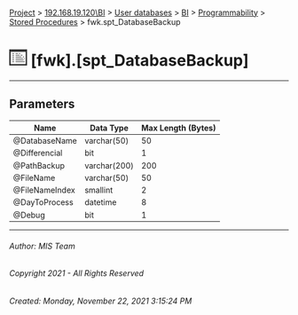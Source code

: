 #### 

[Project](../../../../../index.md) > [192.168.19.120\\BI](../../../../index.md) > [User databases](../../../index.md) > [BI](../../index.md) > [Programmability](../index.md) > [Stored Procedures](Stored_Procedures.md) > fwk.spt_DatabaseBackup

# ![Stored Procedures](../../../../../Images/StoredProcedure32.png) [fwk].[spt_DatabaseBackup]

---

## <a name="#parameters"></a>Parameters

| Name | Data Type | Max Length (Bytes) |
|---|---|---|
| @DatabaseName | varchar(50) | 50 |
| @Differencial | bit | 1 |
| @PathBackup | varchar(200) | 200 |
| @FileName | varchar(50) | 50 |
| @FileNameIndex | smallint | 2 |
| @DayToProcess | datetime | 8 |
| @Debug | bit | 1 |


---

###### Author:  MIS Team

###### Copyright 2021 - All Rights Reserved

###### Created: Monday, November 22, 2021 3:15:24 PM


